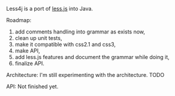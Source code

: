Less4j is a port of [less.js](http://lesscss.org/) into Java. 

Roadmap:
1. add comments handling into grammar as exists now,
2. clean up unit tests,
2. make it compatible with css2.1 and css3,
3. make API,
4. add less.js features and document the grammar while doing it,
5. finalize API.

Architecture:
I'm still experimenting with the architecture. TODO

API:
Not finished yet. 

